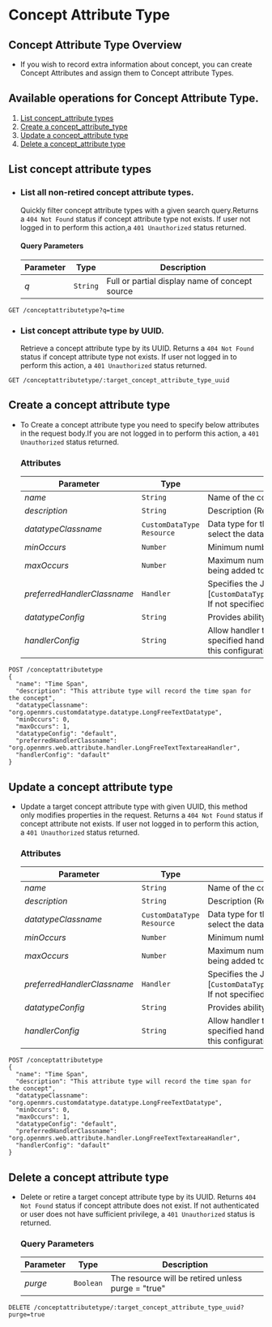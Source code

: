 # Concept Attribute Type

## Concept Attribute Type Overview

* If you wish to record extra information about concept, you can create Concept Attributes and assign them to Concept attribute Types. 

## Available operations for Concept Attribute Type. 

1. [List concept_attribute types](#list-concept-attribute-types)
2. [Create a concept_attribute_type](#create-a-concept-attribute-type)
3. [Update a concept_attribute type](#update-a-concept-attribute-type)
4. [Delete a concept_attribute type](#delete-a-concept-attribute-type)


## List concept attribute types

* ### List all non-retired concept attribute types.

    Quickly filter concept attribute types with a given search query.Returns a `404 Not Found` status if concept attribute type not exists. 
    If user not logged in to perform this action,a `401 Unauthorized` status returned.

    #### Query Parameters

    Parameter | Type | Description
    --- | --- | ---
    *q* | `String` | Full or partial display name of concept source

```console
GET /conceptattributetype?q=time
 ```

* ### List concept attribute type by UUID.

    Retrieve a concept attribute type by its UUID. Returns a `404 Not Found` status if concept attribute type not exists. If user not logged 
    in to perform this action, a `401 Unauthorized` status returned.

```console
GET /conceptattributetype/:target_concept_attribute_type_uuid
```

## Create a concept attribute type

* To Create a concept attribute type you need to specify below attributes in 
  the request body.If you are not logged in to perform this action,
  a `401 Unauthorized` status returned.

    ### Attributes

    Parameter | Type | Description
    --- | --- | ---
    *name* | `String` | Name of the concept attribute type (Required)
    *description* | `String` | Description (Required)
    *datatypeClassname* | `CustomDataType Resource` | Data type for the attribute type resource. OpenMRS provides **Custom data type resource** which gives flexibility to select the data type accordingly (Required)
    *minOccurs* | `Number` | Minimum number of times this value can be specified for a single concept. Use `0` or `1` as the default value (Required)
    *maxOccurs* | `Number` | Maximum number of times this value can be specified for a single concept (e.g., use 1 to prevent an attribute from being added to a concept multiple times)
    *preferredHandlerClassname* | `Handler` | Specifies the Java class to be used when handling this concept attribute type. The java class must implement [`CustomDataTypeHandler`(https://docs.openmrs.org/doc/org/openmrs/customdatatype/CustomDatatypeHandler.html). If not specified, the system will try to choose the best handler for the chosen datatype
    *datatypeConfig* | `String` | Provides ability to define custom data types configuration for openMRS
    *handlerConfig* | `String` | Allow handler to be used for more than one attribute type. The actual configuration depends on the needs of the specified handler. For example, a "Pre-defined List" handler could be made to implement a simple selection list and this configuration would tell the handler the possible choices in the list for this specific attribute type
    
```console
POST /conceptattributetype
{
  "name": "Time Span",
  "description": "This attribute type will record the time span for the concept",
  "datatypeClassname": "org.openmrs.customdatatype.datatype.LongFreeTextDatatype",
  "minOccurs": 0,
  "maxOccurs": 1,
  "datatypeConfig": "default",
  "preferredHandlerClassname": "org.openmrs.web.attribute.handler.LongFreeTextTextareaHandler",
  "handlerConfig": "dafault"
}
```
## Update a concept attribute type

*  Update a target concept attribute type with given UUID, this method only modifies properties in the request. Returns a `404 Not Found` 
status if concept attribute not exists. If user not logged in to perform this action, a `401 Unauthorized` status returned.

    ### Attributes

    Parameter | Type | Description
    --- | --- | ---
    *name* | `String` | Name of the concept attribute type
    *description* | `String` | Description (Required)
    *datatypeClassname* | `CustomDataType Resource` | Data type for the attribute type resource. OpenMRS provides **Custom data type resource** which gives flexibility to select the data type accordingly
    *minOccurs* | `Number` | Minimum number of times this value can be specified for a single concept. Use `0` or `1` as the default value
    *maxOccurs* | `Number` | Maximum number of times this value can be specified for a single concept (e.g., use 1 to prevent an attribute from being added to a concept multiple times)
    *preferredHandlerClassname* | `Handler` | Specifies the Java class to be used when handling this concept attribute type. The java class must implement [`CustomDataTypeHandler`(https://docs.openmrs.org/doc/org/openmrs/customdatatype/CustomDatatypeHandler.html). If not specified, the system will try to choose the best handler for the chosen datatype
    *datatypeConfig* | `String` | Provides ability to define custom data types configuration for openMRS
    *handlerConfig* | `String` | Allow handler to be used for more than one attribute type. The actual configuration depends on the needs of the specified handler. For example, a "Pre-defined List" handler could be made to implement a simple selection list and this configuration would tell the handler the possible choices in the list for this specific attribute type
    
```console
POST /conceptattributetype
{
  "name": "Time Span",
  "description": "This attribute type will record the time span for the concept",
  "datatypeClassname": "org.openmrs.customdatatype.datatype.LongFreeTextDatatype",
  "minOccurs": 0,
  "maxOccurs": 1,
  "datatypeConfig": "default",
  "preferredHandlerClassname": "org.openmrs.web.attribute.handler.LongFreeTextTextareaHandler",
  "handlerConfig": "dafault"
}
```

## Delete a concept attribute type

* Delete or retire a target concept attribute type by its UUID. Returns
  `404 Not Found` status if concept attribute does not exist. If not 
  authenticated or user does not have sufficient privilege, a 
  `401 Unauthorized` status is returned.

    ### Query Parameters

    Parameter | Type | Description
    --- | --- | ---
    *purge* | `Boolean` | The resource will be retired unless purge = "true"

```console
DELETE /conceptattributetype/:target_concept_attribute_type_uuid?purge=true
```
